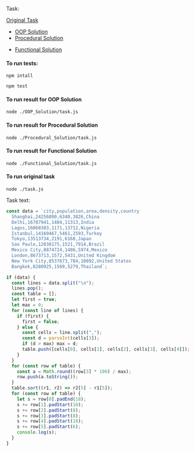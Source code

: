 Task:

[Original Task](https://github.com/berdyshevol/Patterns/blob/master/Task_0/task.js)

- [OOP Solution](https://github.com/berdyshevol/Patterns/blob/master/OOP_Solution/task.js)
- [Procedural Solution](https://github.com/berdyshevol/Patterns/blob/master/Procedural_Solution/task.js)

* [Functional Solution](https://github.com/berdyshevol/Patterns/blob/master/Functional_Solution/task.js)

#### To run tests:

```
npm intall
```

```
npm test
```

#### To run result for OOP Solution

```
node ./OOP_Solution/task.js
```

#### To run result for Procedural Solution

```
node ./Procedural_Solution/task.js
```

#### To run result for Functional Solution

```
node ./Functional_Solution/task.js
```

#### To run original task

```
node ./task.js
```

Task text:

```javascript
const data = `city,population,area,density,country
  Shanghai,24256800,6340,3826,China
  Delhi,16787941,1484,11313,India
  Lagos,16060303,1171,13712,Nigeria
  Istanbul,14160467,5461,2593,Turkey
  Tokyo,13513734,2191,6168,Japan
  Sao Paulo,12038175,1521,7914,Brazil
  Mexico City,8874724,1486,5974,Mexico
  London,8673713,1572,5431,United Kingdom
  New York City,8537673,784,10892,United States
  Bangkok,8280925,1569,5279,Thailand`;

if (data) {
  const lines = data.split("\n");
  lines.pop();
  const table = [];
  let first = true;
  let max = 0;
  for (const line of lines) {
    if (first) {
      first = false;
    } else {
      const cells = line.split(",");
      const d = parseInt(cells[3]);
      if (d > max) max = d;
      table.push([cells[0], cells[1], cells[2], cells[3], cells[4]]);
    }
  }
  for (const row of table) {
    const a = Math.round((row[3] * 100) / max);
    row.push(a.toString());
  }
  table.sort((r1, r2) => r2[5] - r1[5]);
  for (const row of table) {
    let s = row[0].padEnd(18);
    s += row[1].padStart(10);
    s += row[2].padStart(8);
    s += row[3].padStart(8);
    s += row[4].padStart(18);
    s += row[5].padStart(6);
    console.log(s);
  }
}
```
